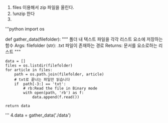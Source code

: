 1. files 이용해서 zip 파일을 올린다.
2. !unzip 한다
3.
'''python
import os 

def gather_data(filefolder):
    """ 폴더 내 텍스트 파일을 각각 리스트 요소에 저장하는 함수
    Args:
        filefolder (str): .txt 파일이 존재하는 경로
    Returns:
        문서를 요소로하는 리스트
    """
    
    data = []
    files = os.listdir(filefolder)
    for article in files: 
        path = os.path.join(filefolder, article)
        # txt로 끝나는 파일만 읽습니다
        if  path[-3:] == 'txt':
            # rb:Read the file in Binary mode
            with open(path, 'rb') as f:
                data.append(f.read())
    
    return data
 '''
  4.data = gather_data('./data')
